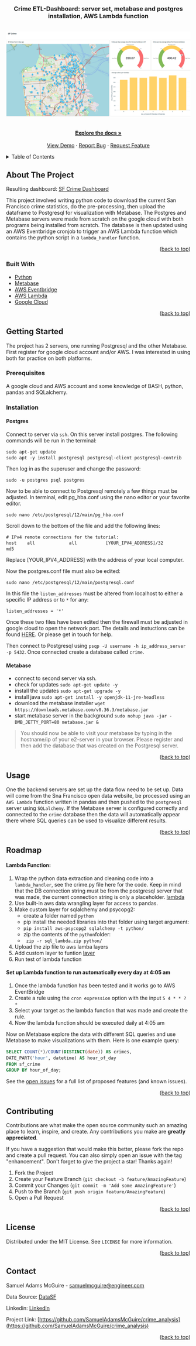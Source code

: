 <div id="top"></div>

<h3 align="center">Crime ETL-Dashboard: server set, metabase and postgres installation, AWS Lambda function</h3>

<br />
<div align="center">
  <a href="https://github.com/SamuelAdamsMcGuire/crime_analysis">
    <img src="images/dash.png" alt="Logo">
  </a>


  <p align="center">
    <br />
    <a href="https://github.com/SamuelAdamsMcGuire/crime_analysis"><strong>Explore the docs »</strong></a>
    <br />
    <br />
    <a href="https://github.com/SamuelAdamsMcGuire/crime_analysis">View Demo</a>
    ·
    <a href="https://github.com/SamuelAdamsMcGuire/crime_analysis/issues">Report Bug</a>
    ·
    <a href="https://github.com/SamuelAdamsMcGuire/crime_analysis/issues">Request Feature</a>
  </p>
</div>


<!-- TABLE OF CONTENTS -->
<details>
  <summary>Table of Contents</summary>
  <ol>
    <li>
      <a href="#about-the-project">About The Project</a>
      <ul>
        <li><a href="#built-with">Built With</a></li>
      </ul>
    </li>
    <li>
      <a href="#getting-started">Getting Started</a>
      <ul>
        <li><a href="#prerequisites">Prerequisites</a></li>
        <li><a href="#installation">Installation</a></li>
      </ul>
    </li>
    <li><a href="#usage">Usage</a></li>
    <li><a href="#roadmap">Roadmap</a></li>
    <li><a href="#contributing">Contributing</a></li>
    <li><a href="#license">License</a></li>
    <li><a href="#contact">Contact</a></li>
  </ol>
</details>


<!-- ABOUT THE PROJECT -->
## About The Project

Resulting dashboard: [SF Crime Dashboard](http://34.159.42.59/public/dashboard/f9bea83c-0e41-4c3d-a1a4-a8e430e3e089)

This project involved writing python code to download the current San Francisco crime statistics, do the pre-processing, then upload the dataframe to Postgresql for visualization with Metabase. The Postgres and Metabase servers were made from scratch on the google cloud with both programs being installed from scratch. The database is then updated using an AWS Eventbridge cronjob to trigger an AWS Lambda function which contains the python script in a `lambda_handler` function.   

<p align="right">(<a href="#top">back to top</a>)</p>


### Built With

* [Python](https://www.python.org/)
* [Metabase](https://www.metabase.com/)
* [AWS Eventbridge](https://aws.amazon.com/eventbridge/)
* [AWS Lambda](https://docs.aws.amazon.com/lambda/)
* [Google Cloud](https://cloud.google.com/)


<p align="right">(<a href="#top">back to top</a>)</p>



<!-- GETTING STARTED -->
## Getting Started

The project has 2 servers, one running Postgresql and the other Metabase. First register for google cloud account and/or AWS. I was interested in using both for practice on both platforms.   

### Prerequisites

A google cloud and AWS account and some knowledge of BASH, python, pandas and SQLalchemy.

### Installation

#### Postgres
Connect to server via `ssh`. On this server install postgres. The following commands will be run in the terminal:

```
sudo apt-get update
sudo apt -y install postgresql postgresql-client postgresql-contrib
``` 
Then log in as the superuser and change the password:
```
sudo -u postgres psql postgres
``` 

Now to be able to connect to Postgresql remotely a few things must be adjusted. In terminal, edit pg_hba.conf using the nano editor or your favorite editor.
``` 
sudo nano /etc/postgresql/12/main/pg_hba.conf
```

Scroll down to the bottom of the file and add the following lines:
``` 
# IPv4 remote connections for the tutorial:
host    all             all           [YOUR_IPV4_ADDRESS]/32         md5
``` 
Replace [YOUR_IPV4_ADDRESS] with the address of your local computer.

Now the postgres.conf file must also be edited:
```
sudo nano /etc/postgresql/12/main/postgresql.conf
```
In this file the `listen_addresses` must be altered from localhost to either a specific IP address or to `*` for any:
```
listen_addresses = '*'
``` 
Once these two files have been edited then the firewall must be adjusted in google cloud to open the network port. The details and instuctions can be found [HERE](https://cloud.google.com/vpc/docs/using-firewalls). Or please get in touch for help.

Then connect to Postgresql using `psqp -U username -h ip_address_server -p 5432`. Once connected create a database called `crime`. 

#### Metabase

- connect to second server via ssh. 
- check for updates `sudo apt-get update -y`
- install the updates `sudo apt-get upgrade -y`
- install java `sudo apt-get install -y openjdk-11-jre-headless`
- download the metabase installer `wget https://downloads.metabase.com/v0.36.3/metabase.jar`
- start metabase server in the background `sudo nohup java -jar -DMB_JETTY_PORT=80 metabase.jar &`

> You should now be able to visit your metabase by typing in the hostname/ip of your e2-server in your browser. Please register and then add the database that was created on the Postgresql server.

                
<p align="right">(<a href="#top">back to top</a>)</p>


<!-- USAGE EXAMPLES -->
## Usage

One the backend servers are set up the data flow need to be set up. Data will come from the Sna Francisco open data website, be processed using an `AWS Lambda` function written in pandas and then pushed to the `postgresql` server using `SQLalchemy`. If the Metabase server is configured correctly and connected to the `crime` database then the data will automatically appear there where SQL queries can be used to visualize different results.

<!-- to do:_For more examples, please refer to the [Documentation](https://example.com)_-->

<p align="right">(<a href="#top">back to top</a>)</p>


<!-- ROADMAP -->
## Roadmap

#### Lambda Function:
1. Wrap the python data extraction and cleaning code into a `lambda_handler`, see the crime.py file here for the code. Keep in mind that the DB connection string must be from the postgresql server that was made, the current connection string is only a placeholder. 
[lambda](images/lambda_func.png)
2. Use built-in aws data wrangling layer for access to pandas.
3. Make custom layer for sqlalchemy and psycopg2:
    - create a folder named `python`
    - pip install the needed libraries into that folder using target argument:
    - `pip install aws-psycopg2 sqlalchemy -t python/`
    - zip the contents of the `python`folder:
    - ` zip -r sql_lambda.zip python/`
4. Upload the zip file to aws lamba layers
5. Add custom layer to funtion
[layer](images/layers.png)
6. Run test of lambda function 


#### Set up Lambda function to run automatically every day at 4:05 am

1. Once the lambda function has been tested and it works go to AWS EventBridge
2. Create a rule using the `cron expression` option with the input `5 4 * * ? *`
3. Select your target as the lambda function that was made and create the rule. 
4. Now the lambda function should be executed daily at 4:05 am

Now on Metabase explore the data with different SQL queries and use Metabase to make visualizations with them. Here is one example query:
```sql
SELECT COUNT(*)/COUNT(DISTINCT(date)) AS crimes, 
DATE_PART('hour', datetime) AS hour_of_day 
FROM sf_crime 
GROUP BY hour_of_day;
``` 

See the [open issues](https://github.com/SamuelAdamsMcGuire/crime_analysis/issues) for a full list of proposed features (and known issues).

<p align="right">(<a href="#top">back to top</a>)</p>


<!-- CONTRIBUTING -->
## Contributing

Contributions are what make the open source community such an amazing place to learn, inspire, and create. Any contributions you make are **greatly appreciated**.

If you have a suggestion that would make this better, please fork the repo and create a pull request. You can also simply open an issue with the tag "enhancement".
Don't forget to give the project a star! Thanks again!

1. Fork the Project
2. Create your Feature Branch (`git checkout -b feature/AmazingFeature`)
3. Commit your Changes (`git commit -m 'Add some AmazingFeature'`)
4. Push to the Branch (`git push origin feature/AmazingFeature`)
5. Open a Pull Request

<p align="right">(<a href="#top">back to top</a>)</p>


<!-- LICENSE -->
## License

Distributed under the MIT License. See `LICENSE` for more information.

<p align="right">(<a href="#top">back to top</a>)</p>


<!-- CONTACT -->
## Contact

Samuel Adams McGuire - samuelmcguire@engineer.com

Data Source: [DataSF](https://data.sfgov.org/Public-Safety/Police-Department-Incident-Reports-2018-to-Present/wg3w-h783)


Linkedin: [LinkedIn](https://www.linkedin.com/in/samuel-mcguire/)

Project Link: [https://github.com/SamuelAdamsMcGuire/crime_analysis](https://github.com/SamuelAdamsMcGuire/crime_analysis)

<p align="right">(<a href="#top">back to top</a>)</p>